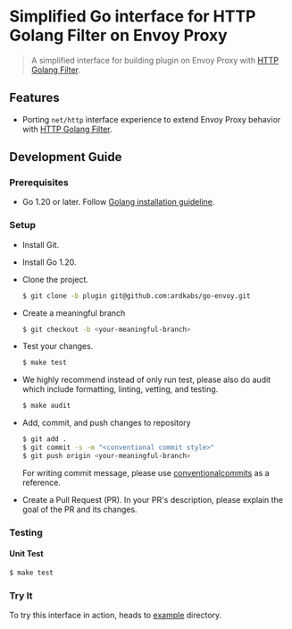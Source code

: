 # Simplified Go interface for HTTP Golang Filter on Envoy Proxy

> A simplified interface for building plugin on Envoy Proxy with [HTTP Golang Filter](https://www.envoyproxy.io/docs/envoy/latest/configuration/http/http_filters/golang_filter).

## Features

* Porting `net/http` interface experience to extend Envoy Proxy behavior with [HTTP Golang Filter](https://www.envoyproxy.io/docs/envoy/latest/configuration/http/http_filters/golang_filter).

## Development Guide

### Prerequisites

* Go 1.20 or later. Follow [Golang installation guideline](https://golang.org/doc/install).

### Setup

* Install Git.

* Install Go 1.20.

* Clone the project.

    ```bash
    $ git clone -b plugin git@github.com:ardkabs/go-envoy.git
    ```

* Create a meaningful branch

    ```bash
    $ git checkout -b <your-meaningful-branch>
    ```

* Test your changes.

    ```bash
    $ make test
    ```

* We highly recommend instead of only run test, please also do audit which include formatting, linting, vetting, and testing.

    ```bash
    $ make audit
    ```

* Add, commit, and push changes to repository

    ```bash
    $ git add .
    $ git commit -s -m "<conventional commit style>"
    $ git push origin <your-meaningful-branch>
    ```

    For writing commit message, please use [conventionalcommits](https://www.conventionalcommits.org/en/v1.0.0/) as a reference.

* Create a Pull Request (PR). In your PR's description, please explain the goal of the PR and its changes.

### Testing

#### Unit Test

```bash
$ make test
```

### Try It

To try this interface in action, heads to [example](./example) directory.
